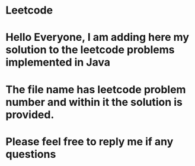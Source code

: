 # Leetcode
# Hello Everyone, I am adding here my solution to the leetcode problems implemented in Java
# The file name has leetcode problem number and within it the solution is provided.
# Please feel free to reply me if any questions
